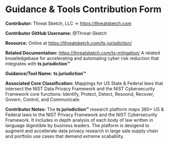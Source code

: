 # Guidance & Tools Contribution Form

**Contributor:** Threat Sketch, LLC -> https://threatsketch.com

**Contributor GitHub Username:** @Threat-Sketch

**Resource:** Online at https://threatsketch.com/ts-jurisdiction/

**Related Documentation:** https://threatsketch.com/ts-mitigation/ A related knowledgebase for accelerating and automating cyber risk reduction that integrates with **ts jurisdiction™**

**Guidance/Tool Name:** **ts jurisdiction™**

**Associated Core Classification:** Mappings for US State & Federal laws that intersect the NIST Data Privacy Framework and the NIST Cybersecurity Framework core functions: Identify, Protect, Detect, Resoond, Recover, Govern, Control, and Communicate.

**Contributor Notes:** The **ts jurisdiction™** research platform maps 380+ US & Federal laws to the NIST Privacy Framework and the NIST Cybersecurity Framework.  It includes in depth analysis of each body of law written in language digestible by business leaders.  The platform is desigend to augment and accellerate data privacy research in  large sale supply chain and portfolio use cases that demand extreme scabablity.
